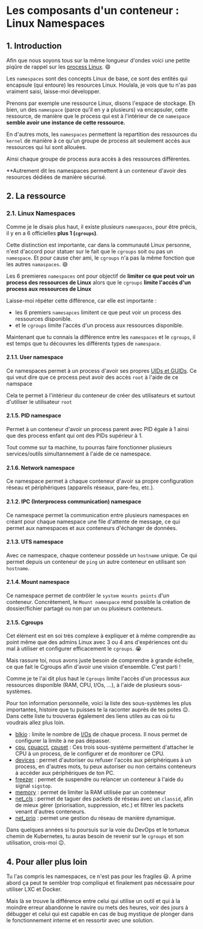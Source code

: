 # Les composants d'un conteneur : Linux Namespaces

## 1. Introduction
Afin que nous soyons tous sur la même longueur d'ondes voici une petite piqûre de rappel sur les [process Linux](https://www.it-connect.fr/les-processus-sous-linux/). 😄

Les `namespaces` sont des concepts Linux de base, ce sont des entités qui encapsule (qui entoure) les resources Linux.
Houlala, je vois que tu n'as pas vraiment saisi, laisse-moi développer.

Prenons par exemple une ressource Linux, disons l'espace de stockage.
Eh bien, un des `namespace` (parce qu'il en y a plusieurs) va encapsuler, cette ressource,
de manière que le process qui est à l'intérieur de ce `namespace` **semble avoir une instance de cette ressource.**

En d'autres mots, les `namespaces` permettent la repartition des ressources du `kernel`
de manière à ce qu'un groupe de process ait seulement accès aux ressources qui lui sont allouées.

Ainsi chaque groupe de process aura accès à des ressources différentes.

**Autrement dit les namespaces permettent à un conteneur d'avoir des resources dédiées de manière sécurisé.

## 2. La ressource
### 2.1. Linux Namespaces
Comme je le disais plus haut, il existe plusieurs `namespaces`, pour être précis, il y en a 6 officielles **plus 1 (`cgroups`)**.

Cette distinction est importante, car dans la communauté Linux personne, n'est d'accord pour statuer sur le fait que le `cgroups` soit ou pas un `namespace`.
Et pour cause cher ami, le `cgroups` n'a pas la même fonction que les autres `namaspaces`. 😄

Les 6 premieres `namespaces` ont pour objectif de **limiter ce que peut voir un process des ressources de Linux** 
alors que le `cgroups` **limite l'accès d'un process aux ressources de Linux** 


Laisse-moi répéter cette différence, car elle est importante :
- les 6 premiers `namesapces` limitent ce que peut voir un process des ressources disponible.
- et le `cgroups` limite l'accès d'un process aux ressources disponible.

Maintenant que tu connais la différence entre les `namespaces` et le `cgroups`, 
il est temps que tu découvres les différents types de `namespace`.

#### 2.1.1. User namespace
Ce namespaces permet à un process d'avoir ses propres [UIDs et GUIDs](https://linuxhandbook.com/uid-linux/).
Ce qui veut dire que ce process peut avoir des accès `root` à l'aide de ce namspace

Cela te permet à l'intérieur du conteneur de créer des utilisateurs et surtout d'utiliser le utilisateur `root` 

#### 2.1.5. PID namespace
Permet à un conteneur d'avoir un process parent avec PID égale à 1 ainsi que des process enfant qui ont des PIDs supérieur à 1.

Tout comme sur ta machine, tu pourras faire fonctionner plusieurs services/outils simultannement à l'aide de ce namespace. 

#### 2.1.6. Network namespace
Ce namespace permet à chaque conteneur d'avoir sa propre configuration réseau et périphériques (appareils réseaux, pare-feu, etc.).

#### 2.1.2. IPC (Interprocess communication) namespace
Ce namespace permet la communication entre plusieurs namespaces 
en créant pour chaque namespace une file d'attente de message, ce qui permet aux namespaces et aux conteneurs d'échanger de données.

#### 2.1.3. UTS namespace
Avec ce namespace,  chaque conteneur possède un `hostname` unique.
Ce qui permet depuis un conteneur de `ping` un autre conteneur en utilisant son `hostname`.

#### 2.1.4. Mount namespace
Ce namespace permet de contrôler le `system mounts points` d'un conteneur. 
Concrètement, le `Mount namespace` rend possible la création de dossier/fichier partagé ou non par un ou plusieurs conteneurs.

#### 2.1.5. Cgroups
Cet élément est en soi très complexe à expliquer et à même comprendre au point même que des admins Linux avec 3 ou 4 ans
d'expériences ont du mal à utiliser et configurer efficacement le `cgroups`. 😭

Mais rassure toi, nous avons juste besoin de comprendre à grande échelle, ce que fait le Cgroups afin d'avoir une vision d'ensemble. C'est parti !

Comme je te l'ai dit plus haut le `Cgroups` limite l'accès d'un processus aux ressources disponible (RAM, CPU, I/Os, ...), 
à l'aide de plusieurs sous-systèmes.

Pour ton information personnelle, voici la liste des sous-systèmes les plus importantes, histoire que tu puisses te la raconter auprès de tes potes 😉.
Dans cette liste tu trouveras également des liens utiles au cas où tu voudrais allez plus loin.

- [blkio](https://access.redhat.com/documentation/fr-fr/red_hat_enterprise_linux/6/html/resource_management_guide/ch-subsystems_and_tunable_parameters) : limite le nombre de [I/Os](https://www.maketecheasier.com/manage-priority-io-processes-linux/) de chaque process. Il nous permet de configurer la limite à ne pas dépasser.
- [cpu](https://access.redhat.com/documentation/en-us/red_hat_enterprise_linux/6/html/resource_management_guide/sec-cpu), [cpuacct](https://access.redhat.com/documentation/en-us/red_hat_enterprise_linux/6/html/resource_management_guide/sec-cpuacct), [cpuset](https://access.redhat.com/documentation/en-us/red_hat_enterprise_linux/6/html/resource_management_guide/sec-cpuset) : Ces trois sous-système permettent d'attacher le CPU à un process, de le configurer et de monitorer ce CPU.
- [devices](https://access.redhat.com/documentation/en-us/red_hat_enterprise_linux/6/html/resource_management_guide/sec-devices) : permet d'autoriser ou refuser l'accès aux périphériques à un process, en d'autres mots, tu peux autoriser ou non certains conteneurs à accéder aux périphériques de ton PC.
- [freezer](https://access.redhat.com/documentation/en-us/red_hat_enterprise_linux/6/html/resource_management_guide/sec-freezer) : permet de suspendre ou relancer un conteneur à l'aide du signal `sigstop`.
- [memory](https://access.redhat.com/documentation/en-us/red_hat_enterprise_linux/6/html/resource_management_guide/sec-memory) : permet de limiter la RAM utilisée par un conteneur
- [net_cls](https://access.redhat.com/documentation/en-us/red_hat_enterprise_linux/6/html/resource_management_guide/sec-net_cls) : permet de taguer des packets de réseau avec un `classid`, afin de mieux gérer (priorisation, suppression, etc.) et filtrer les packets venant d'autres conteneurs.
- [net_prio](https://access.redhat.com/documentation/en-us/red_hat_enterprise_linux/6/html/resource_management_guide/net_prio) : permet une gestion du réseau de manière dynamique.

Dans quelques années si tu poursuis sur la voie du DevOps et le tortueux chemin de Kubernetes, tu auras besoin de revenir sur le `cgroups` et son utilisation, crois-moi 😉.


## 4. Pour aller plus loin
Tu l'as compris les namespaces, ce n'est pas pour les fragiles 😃.
A prime abord ça peut te sembler trop compliqué et finalement pas nécessaire pour utiliser LXC et Docker.

Mais là se trouve la différence entre celui qui utilise un outil et qui à la moindre erreur abandonne le navire ou mets des heures, voir des jours à débugger 
et celui qui est capable en cas de bug mystique de plonger dans le fonctionnement interne et en ressortir avec une solution.


